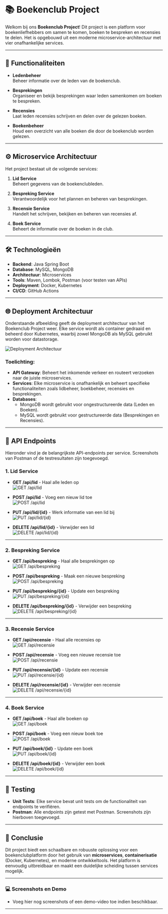 # 📚 Boekenclub Project

Welkom bij ons **Boekenclub Project**! Dit project is een platform voor boekenliefhebbers om samen te komen, boeken te bespreken en recensies te delen. Het is opgebouwd uit een moderne microservice-architectuur met vier onafhankelijke services.

---

## 🚀 Functionaliteiten

- **Ledenbeheer**  
  Beheer informatie over de leden van de boekenclub.

- **Besprekingen**  
  Organiseer en bekijk besprekingen waar leden samenkomen om boeken te bespreken.

- **Recensies**  
  Laat leden recensies schrijven en delen over de gelezen boeken.

- **Boekenbeheer**  
  Houd een overzicht van alle boeken die door de boekenclub worden gelezen.

---

## ⚙️ Microservice Architectuur

Het project bestaat uit de volgende services:

1. **Lid Service**  
   Beheert gegevens van de boekenclubleden.

2. **Bespreking Service**  
   Verantwoordelijk voor het plannen en beheren van besprekingen.

3. **Recensie Service**  
   Handelt het schrijven, bekijken en beheren van recensies af.

4. **Boek Service**  
   Beheert de informatie over de boeken in de club.

---

## 🛠️ Technologieën

- **Backend**: Java Spring Boot
- **Database**: MySQL, MongoDB
- **Architectuur**: Microservices
- **Tools**: Maven, Lombok, Postman (voor testen van APIs)
- **Deployment**: Docker, Kubernetes
- **CI/CD**: GitHub Actions

---

## 🌐 Deployment Architectuur

Onderstaande afbeelding geeft de deployment architectuur van het Boekenclub Project weer. Elke service wordt als container gedraaid en beheerd door Kubernetes, waarbij zowel MongoDB als MySQL gebruikt worden voor datastorage.

![Deployment Architectuur](images/Untitled%20Diagram.drawio.png)

### Toelichting:
- **API Gateway**: Beheert het inkomende verkeer en routeert verzoeken naar de juiste microservices.
- **Services**: Elke microservice is onafhankelijk en beheert specifieke functionaliteiten zoals lidbeheer, boekbeheer, recensies en besprekingen.
- **Databases**: 
   - MongoDB wordt gebruikt voor ongestructureerde data (Leden en Boeken).
   - MySQL wordt gebruikt voor gestructureerde data (Besprekingen en Recensies).

---

## 🔗 API Endpoints

Hieronder vind je de belangrijkste API-endpoints per service. Screenshots van Postman of de testresultaten zijn toegevoegd.

### 1. **Lid Service**
- **GET /api/lid** - Haal alle leden op  
  ![GET /api/lid](images/get_api_lid.png)  

- **POST /api/lid** - Voeg een nieuw lid toe  
  ![POST /api/lid](images/post_api_lid.png)  

- **PUT /api/lid/{id}** - Werk informatie van een lid bij  
  ![PUT /api/lid/{id}](images/put_api_lid.png)  

- **DELETE /api/lid/{id}** - Verwijder een lid  
  ![DELETE /api/lid/{id}](images/delete_api_lid.png)  

---

### 2. **Bespreking Service**
- **GET /api/bespreking** - Haal alle besprekingen op  
  ![GET /api/bespreking](images/get_api_bespreking.png)  

- **POST /api/bespreking** - Maak een nieuwe bespreking  
  ![POST /api/bespreking](images/post_api_bespreking.png)  

- **PUT /api/bespreking/{id}** - Update een bespreking  
  ![PUT /api/bespreking/{id}](images/put_api_bespreking.png)  

- **DELETE /api/bespreking/{id}** - Verwijder een bespreking  
  ![DELETE /api/bespreking/{id}](images/delete_api_bespreking.png)  

---

### 3. **Recensie Service**
- **GET /api/recensie** - Haal alle recensies op  
  ![GET /api/recensie](images/get_api_recensie.png)  

- **POST /api/recensie** - Voeg een nieuwe recensie toe  
  ![POST /api/recensie](images/post_api_recensie.png)  

- **PUT /api/recensie/{id}** - Update een recensie  
  ![PUT /api/recensie/{id}](images/put_api_recensie.png)  

- **DELETE /api/recensie/{id}** - Verwijder een recensie  
  ![DELETE /api/recensie/{id}](images/delete_api_recensie.png)  

---

### 4. **Boek Service**
- **GET /api/boek** - Haal alle boeken op  
  ![GET /api/boek](images/get_api_boek.png)  

- **POST /api/boek** - Voeg een nieuw boek toe  
  ![POST /api/boek](images/post_api_boek.png)  

- **PUT /api/boek/{id}** - Update een boek  
  ![PUT /api/boek/{id}](images/put_api_boek.png)  

- **DELETE /api/boek/{id}** - Verwijder een boek  
  ![DELETE /api/boek/{id}](images/delete_api_boek.png)  

---

## 🧪 **Testing**

- **Unit Tests**: Elke service bevat unit tests om de functionaliteit van endpoints te verifiëren.
- **Postman**: Alle endpoints zijn getest met Postman. Screenshots zijn hierboven toegevoegd.

---

## 📖 Conclusie

Dit project biedt een schaalbare en robuuste oplossing voor een boekenclubplatform door het gebruik van **microservices**, **containerisatie** (Docker, Kubernetes), en moderne ontwikkeltools. Het platform is eenvoudig uitbreidbaar en maakt een duidelijke scheiding tussen services mogelijk.

---

### 💻 **Screenshots en Demo**
- Voeg hier nog screenshots of een demo-video toe indien beschikbaar.

---

